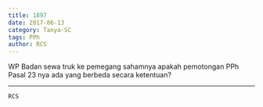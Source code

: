 ```yaml
---
title: 1897
date: 2017-06-13
category: Tanya-SC
tags: PPh
author: RCS
---
```


WP Badan sewa truk ke pemegang sahamnya apakah pemotongan PPh Pasal 23 nya ada yang berbeda secara ketentuan?

---



`RCS`
